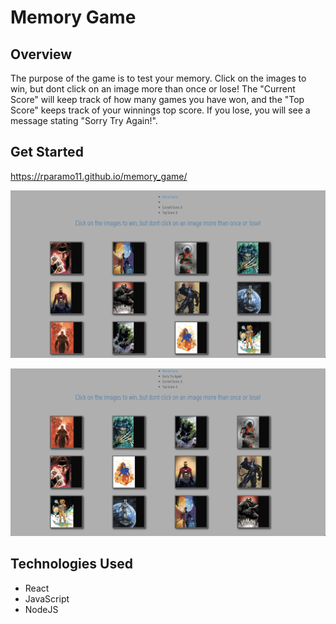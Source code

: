 # Memory Game

## Overview
The purpose of the game is to test your memory. Click on the images to win, but dont click on an image more than once or lose!
The "Current Score" will keep track of how many games you have won, and the "Top Score" keeps track of your winnings top score.
If you lose, you will see a message stating "Sorry Try Again!". 

## Get Started 
https://rparamo11.github.io/memory_game/

![Screen shot](/images/image_1.png)

![Screen shot](/images/image_2.png)

## Technologies Used
- React
- JavaScript
- NodeJS
